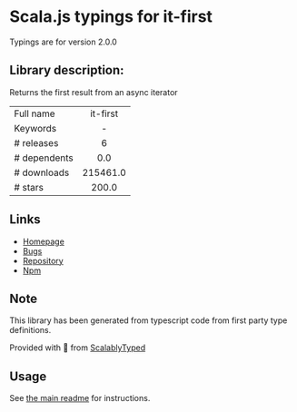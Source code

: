 
# Scala.js typings for it-first

Typings are for version 2.0.0

## Library description:
Returns the first result from an async iterator

|                    |                 |
| ------------------ | :-------------: |
| Full name          | it-first |
| Keywords           | - |
| # releases         | 6 |
| # dependents       | 0.0 |
| # downloads        | 215461.0 |
| # stars            | 200.0 |

## Links
- [Homepage](https://github.com/achingbrain/it/tree/master/packages/it-first#readme)
- [Bugs](https://github.com/achingbrain/it/issues)
- [Repository](https://github.com/achingbrain/it)
- [Npm](https://www.npmjs.com/package/it-first)
    


## Note
This library has been generated from typescript code from first party type definitions.

Provided with :purple_heart: from [ScalablyTyped](https://github.com/oyvindberg/ScalablyTyped)

## Usage
See [the main readme](../../readme.md) for instructions.


